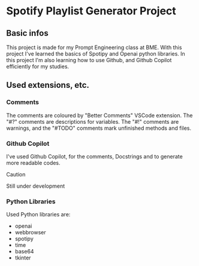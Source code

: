 # Spotify Playlist Generator Project

## Basic infos

This project is made for my Prompt Engineering class at BME. With this project I've learned the basics of Spotipy and Openai python libraries. In this project I'm also learning how to use Github, and Github Copilot efficiently for my studies.

## Used extensions, etc.

### Comments

The comments are coloured by "Better Comments" VSCode extension. The "#?" comments are descriptions for variables. The "#!" comments are warnings, and the "#TODO" comments mark unfinished methods and files.

### Github Copilot

I've used Github Copilot, for the comments, Docstrings and to generate more readable codes.

> [!CAUTION]
> Still under development

### Python Libraries
Used Python libraries are:

- openai
- webbrowser
- spotipy
- time
- base64
- tkinter